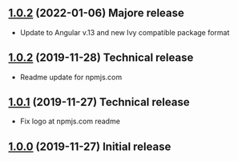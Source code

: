 <a name="2.0.0"></a>
## [1.0.2](https://github.com/grantmk/angular-editor/compare/v1.2.0...v2.0.0) (2022-01-06) Majore release
* Update to Angular v.13 and new Ivy compatible package format

<a name="1.0.2"></a>
## [1.0.2](https://github.com/grantmk/angular-editor/compare/v1.0.1...v1.0.2) (2019-11-28) Technical release
* Readme update for npmjs.com

<a name="1.0.1"></a>
## [1.0.1](https://github.com/grantmk/angular-editor/compare/v1.0.0...v1.0.1) (2019-11-27) Technical release
* Fix logo at npmjs.com readme

<a name="1.0.0"></a>
## [1.0.0](https://github.com/grantmk/angular-editor/compare/v1.0.0-rc.2...v1.0.0) (2019-11-27) Initial release

